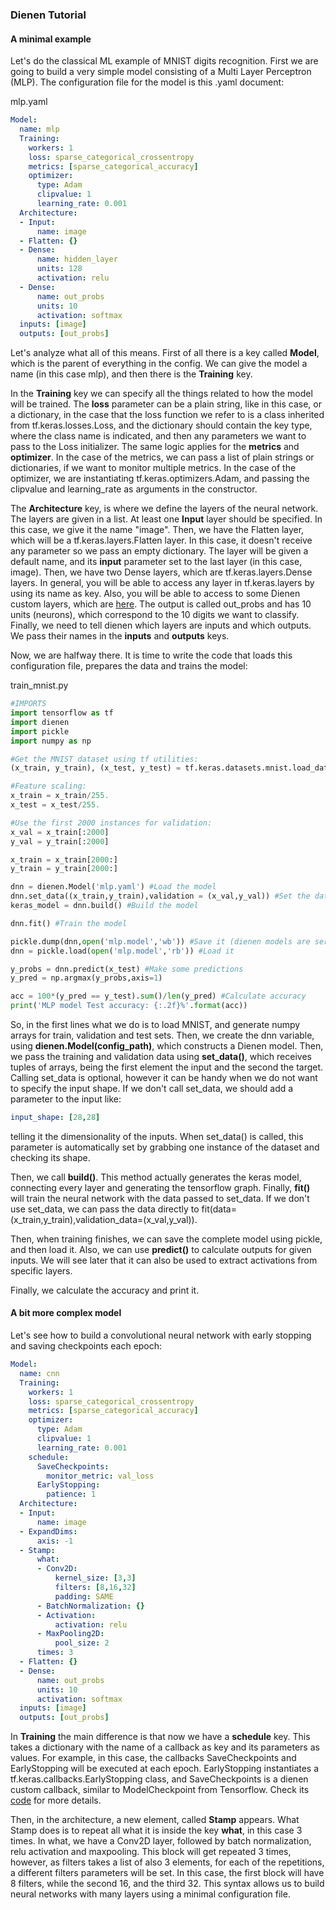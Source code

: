 ### Dienen Tutorial

#### A minimal example
Let's do the classical ML example of MNIST digits recognition. First we are going to build a very simple model consisting of a Multi Layer Perceptron (MLP). The configuration file for the model is this .yaml document:

mlp.yaml

```yaml
Model:
  name: mlp
  Training:
    workers: 1
    loss: sparse_categorical_crossentropy
    metrics: [sparse_categorical_accuracy]
    optimizer:
      type: Adam
      clipvalue: 1
      learning_rate: 0.001
  Architecture:
  - Input:
      name: image
  - Flatten: {}
  - Dense:
      name: hidden_layer
      units: 128
      activation: relu
  - Dense:
      name: out_probs
      units: 10
      activation: softmax
  inputs: [image]
  outputs: [out_probs]
```

Let's analyze what all of this means.
First of all there is a key called **Model**, which is the parent of everything in the config.
We can give the model a name (in this case mlp), and then there is the **Training** key.

In the **Training** key we can specify all the things related to how the model will be trained.
The **loss** parameter can be a plain string, like in this case, or a dictionary, in the case that the
loss function we refer to is a class inherited from tf.keras.losses.Loss, and the dictionary should contain the key type, where the class name is
indicated, and then any parameters we want to pass to the Loss initializer. The same logic applies for the **metrics** and **optimizer**. In the case of the metrics, we can pass a list of plain strings or dictionaries, if we want to monitor multiple metrics. In the case of the optimizer, we are instantiating tf.keras.optimizers.Adam, and passing the clipvalue and learning_rate as arguments in the constructor.

The **Architecture** key, is where we define the layers of the neural network. The layers are given in a list. At least one **Input** layer should be specified.
In this case, we give it the name "image". Then, we have the Flatten layer, which will be a tf.keras.layers.Flatten layer. In this case, it doesn't receive any parameter so we pass an empty dictionary. The layer will be given a default name, and its **input** parameter set to the last layer (in this case, image).
Then, we have two Dense layers, which are tf.keras.layers.Dense layers. In general, you will be able to access any layer in tf.keras.layers by using its name as key. Also, you will be able to access to some Dienen custom layers, which are [here](../src/dienen/layers).
The output is called out_probs and has 10 units (neurons), which correspond to the 10 digits we want to classify. Finally, we need to tell dienen which layers are inputs and which outputs. We pass their names in the **inputs** and **outputs** keys.

Now, we are halfway there. It is time to write the code that loads this configuration file, prepares the data and trains the model:

train_mnist.py
```python
#IMPORTS
import tensorflow as tf
import dienen
import pickle
import numpy as np

#Get the MNIST dataset using tf utilities:
(x_train, y_train), (x_test, y_test) = tf.keras.datasets.mnist.load_data(path='mnist.npz')

#Feature scaling:
x_train = x_train/255.
x_test = x_test/255.

#Use the first 2000 instances for validation:
x_val = x_train[:2000]
y_val = y_train[:2000]

x_train = x_train[2000:]
y_train = y_train[2000:]

dnn = dienen.Model('mlp.yaml') #Load the model
dnn.set_data((x_train,y_train),validation = (x_val,y_val)) #Set the dataset
keras_model = dnn.build() #Build the model

dnn.fit() #Train the model

pickle.dump(dnn,open('mlp.model','wb')) #Save it (dienen models are serializable)
dnn = pickle.load(open('mlp.model','rb')) #Load it

y_probs = dnn.predict(x_test) #Make some predictions
y_pred = np.argmax(y_probs,axis=1)

acc = 100*(y_pred == y_test).sum()/len(y_pred) #Calculate accuracy
print('MLP model Test accuracy: {:.2f}%'.format(acc))
```

So, in the first lines what we do is to load MNIST, and generate numpy arrays for train, validation and test sets.
Then, we create the dnn variable, using **dienen.Model(config_path)**, which constructs a Dienen model.
Then, we pass the training and validation data using **set_data()**, which receives tuples of arrays, being the first element the input and the second the target.
Calling set_data is optional, however it can be handy when we do not want to specify the input shape. If we don't call set_data, we should add a parameter to the input like:
```yaml
input_shape: [28,28]
```
telling it the dimensionality of the inputs. When set_data() is called, this parameter is automatically set by grabbing one instance of the dataset and checking its shape.

Then, we call **build()**. This method actually generates the keras model, connecting every layer and generating the tensorflow graph.
Finally, **fit()** will train the neural network with the data passed to set_data. If we don't use set_data, we can pass the data directly to fit(data=(x_train,y_train),validation_data=(x_val,y_val)).

Then, when training finishes, we can save the complete model using pickle, and then load it.
Also, we can use **predict()** to calculate outputs for given inputs. We will see later that it can also be used to extract activations from specific layers.

Finally, we calculate the accuracy and print it.

#### A bit more complex model

Let's see how to build a convolutional neural network with early stopping and saving checkpoints each epoch:

```yaml
Model:
  name: cnn
  Training:
    workers: 1
    loss: sparse_categorical_crossentropy
    metrics: [sparse_categorical_accuracy]
    optimizer:
      type: Adam
      clipvalue: 1
      learning_rate: 0.001
    schedule:
      SaveCheckpoints:
        monitor_metric: val_loss
      EarlyStopping:
        patience: 1
  Architecture:
  - Input:
      name: image
  - ExpandDims:
      axis: -1
  - Stamp:
      what:
      - Conv2D:
          kernel_size: [3,3]
          filters: [8,16,32]
          padding: SAME
      - BatchNormalization: {}
      - Activation:
          activation: relu
      - MaxPooling2D:
          pool_size: 2
      times: 3
  - Flatten: {}
  - Dense:
      name: out_probs
      units: 10
      activation: softmax
  inputs: [image]
  outputs: [out_probs]
```
In **Training** the main difference is that now we have a **schedule** key. This takes a dictionary with the name of a callback as key and its parameters as values. For example, in this case, the callbacks SaveCheckpoints and EarlyStopping will be executed at each epoch. EarlyStopping instantiates a tf.keras.callbacks.EarlyStopping class, and SaveCheckpoints is a dienen custom callback, similar to ModelCheckpoint from Tensorflow. Check its [code](../src/dienen/callbacks/save_checkpoints.py) for more details.

Then, in the architecture, a new element, called **Stamp** appears. What Stamp does is to repeat all what it is inside the key **what**, in this case 3 times.
In what, we have a Conv2D layer, followed by batch normalization, relu activation and maxpooling. This block will get repeated 3 times, however, as filters takes a list of also 3 elements, for each of the repetitions, a different filters parameters will be set. In this case, the first block will have 8 filters, while the second 16, and the third 32. This syntax allows us to build neural networks with many layers using a minimal configuration file.
